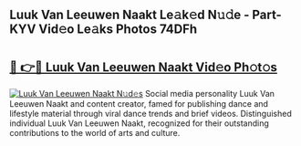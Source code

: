 ## Luuk Van Leeuwen Naakt Le𝚊k𝚎d N𝚞𝚍e - Part-KYV Vid𝚎o Le𝚊ks Photos 74DFh

# <h2><a href="http://fb9iaz1.evod.top/?m=Luuk+Van+Leeuwen+Naakt">🔗 👉🔴 Luuk Van Leeuwen Naakt Vid𝚎o Ph𝚘t𝚘s</a></h2>

[![Luuk Van Leeuwen Naakt N𝚞d𝚎s](https://i.imgur.com/8V9OHl7.gif)](http://fb9iaz1.evod.top/?m=Luuk+Van+Leeuwen+Naakt)
Social media personality Luuk Van Leeuwen Naakt and content creator, famed for publishing dance and lifestyle material through viral dance trends and brief videos. Distinguished individual Luuk Van Leeuwen Naakt, recognized for their outstanding contributions to the world of arts and culture. 
